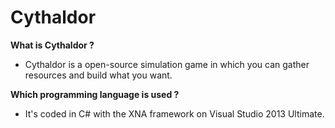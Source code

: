 Cythaldor
=========

**What is Cythaldor ?**

- Cythaldor is a open-source simulation game in which you can gather resources and build what you want.

**Which programming language is used ?**

- It's coded in C# with the XNA framework on Visual Studio 2013 Ultimate.

